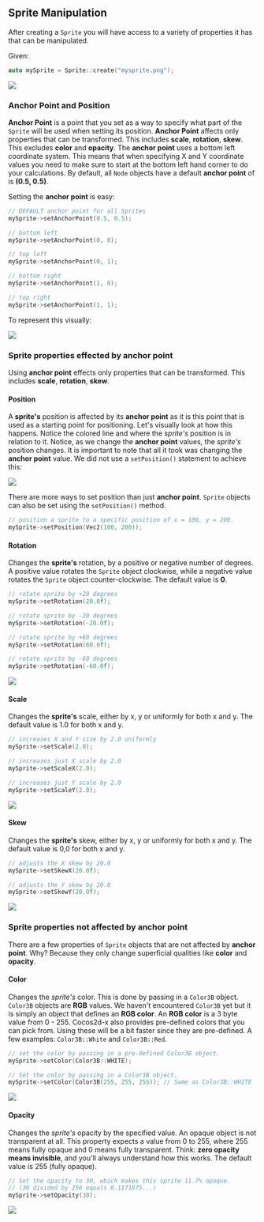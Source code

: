 ## Sprite Manipulation
After creating a `Sprite` you will have access to a variety of properties it
has that can be manipulated.

Given:

```cpp
auto mySprite = Sprite::create("mysprite.png");
```

![](sprites-img/i1.png "")

### Anchor Point and Position
__Anchor Point__ is a point that you set as a way to specify what part of
the `Sprite` will be used when setting its position. __Anchor Point__ affects
only properties that can be transformed. This includes __scale__, __rotation__,
__skew__. This excludes __color__ and __opacity__. The __anchor point__ uses a
bottom left coordinate system. This means that when specifying X and Y coordinate
values you need to make sure to start at the bottom left hand corner to do your
calculations. By default, all `Node` objects have a default __anchor point__ of
is __(0.5, 0.5)__.

Setting the __anchor point__ is easy:

```cpp
// DEFAULT anchor point for all Sprites
mySprite->setAnchorPoint(0.5, 0.5);

// bottom left
mySprite->setAnchorPoint(0, 0);

// top left
mySprite->setAnchorPoint(0, 1);

// bottom right
mySprite->setAnchorPoint(1, 0);

// top right
mySprite->setAnchorPoint(1, 1);
```

To represent this visually:

![](sprites-img/i6.png "")

### Sprite properties effected by anchor point
Using __anchor point__ effects only properties that can be transformed. This includes
__scale__, __rotation__, __skew__.

#### Position
A __sprite's__ position is affected by its __anchor point__ as it is this point
that is used as a starting point for positioning. Let's visually look at how this
happens. Notice the colored line and where the _sprite's_ position is in relation
to it. Notice, as we change the __anchor point__ values, the _sprite's_ position
changes. It is important to note that all it took was changing the __anchor point__
value. We did not use a `setPosition()` statement to achieve this:

![](sprites-img/i9.png "")

There are more ways to set position than just __anchor point__. `Sprite` objects
can also be set using the `setPosition()` method.

```cpp
// position a sprite to a specific position of x = 100, y = 200.
mySprite->setPosition(Vec2(100, 200));
```

#### Rotation
Changes the __sprite's__ rotation, by a positive or negative number of degrees.
A positive value rotates the `Sprite` object clockwise, while a negative value
rotates the `Sprite` object counter-clockwise. The default value is __0__.

```cpp
// rotate sprite by +20 degrees
mySprite->setRotation(20.0f);

// rotate sprite by -20 degrees
mySprite->setRotation(-20.0f);

// rotate sprite by +60 degrees
mySprite->setRotation(60.0f);

// rotate sprite by -60 degrees
mySprite->setRotation(-60.0f);
```

![](sprites-img/i8.png "")

#### Scale
Changes the __sprite's__ scale, either by x, y or uniformly for both x and y.
The default value is 1.0 for both x and y.

```cpp
// increases X and Y size by 2.0 uniformly
mySprite->setScale(2.0);

// increases just X scale by 2.0
mySprite->setScaleX(2.0);

// increases just Y scale by 2.0
mySprite->setScaleY(2.0);
```

![](sprites-img/i5.png "")

#### Skew
Changes the __sprite's__ skew, either by x, y or uniformly for both x and y.
The default value is 0,0 for both x and y.

```cpp
// adjusts the X skew by 20.0
mySprite->setSkewX(20.0f);

// adjusts the Y skew by 20.0
mySprite->setSkewY(20.0f);
```

![](sprites-img/i7.png "")

### Sprite properties not affected by anchor point
There are a few properties of `Sprite` objects that are not affected by
__anchor point__. Why? Because they only change superficial qualities like __color__ and __opacity__.

#### Color
Changes the _sprite's_ color. This is done by passing in a `Color3B` object.
`Color3B` objects are __RGB__ values. We haven't encountered `Color3B` yet but
it is simply an object that defines an __RGB color__. An __RGB color__ is a 3 byte
value from 0 - 255. Cocos2d-x also provides pre-defined colors that you can pick
from. Using these will be a bit faster since they are pre-defined. A few examples:
`Color3B::White` and `Color3B::Red`.

```cpp
// set the color by passing in a pre-defined Color3B object.
mySprite->setColor(Color3B::WHITE);

// Set the color by passing in a Color3B object.
mySprite->setColor(Color3B(255, 255, 255)); // Same as Color3B::WHITE
```

![](sprites-img/i10.png "")

#### Opacity
Changes the _sprite's_ opacity by the specified value. An opaque object is not
transparent at all. This property expects a value from 0 to 255, where 255 means
fully opaque and 0 means fully transparent. Think: __zero opacity means invisible__,
and you'll always understand how this works. The default value is 255 (fully opaque).

```cpp
// Set the opacity to 30, which makes this sprite 11.7% opaque.
// (30 divided by 256 equals 0.1171875...)
mySprite->setOpacity(30);
```

![](sprites-img/i11.png "")
